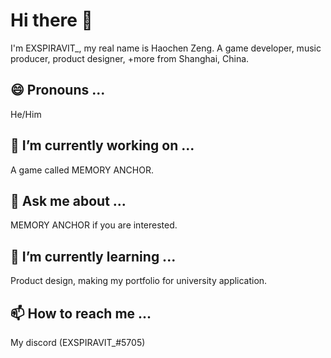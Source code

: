 # Hi there 👋

I'm EXSPIRAVIT_, my real name is Haochen Zeng. A game developer, music producer, product designer, +more from Shanghai, China.

## 😄 Pronouns ...

He/Him

## 🔭 I’m currently working on ...

A game called MEMORY ANCHOR.

## 💬 Ask me about ...

MEMORY ANCHOR if you are interested.

## 🌱 I’m currently learning ...

Product design, making my portfolio for university application.

## 📫 How to reach me ...

My discord (EXSPIRAVIT_#5705)
